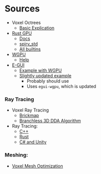 # Sources
- Voxel Octrees
  - [Basic Explication](https://eisenwave.github.io/voxel-compression-docs/svo/svo.html)
- [Rust GPU](https://github.com/EmbarkStudios/rust-gpu)
  - [Docs](https://embarkstudios.github.io/rust-gpu/book/)
  - [spirv_std](https://docs.rs/spirv-std/latest/spirv_std/)
  - [All builtins](https://github.com/EmbarkStudios/rust-gpu/blob/main/tests/ui/spirv-attr/all-builtins.rs)
- [WGPU](https://github.com/gfx-rs/wgpu)
  - [Help](https://sotrh.github.io/learn-wgpu/)
- [E-GUI](https://github.com/emilk/egui#integrations)
  - [Example with WGPU](https://github.com/hasenbanck/egui_example/tree/master)
  - [Slightly updated example](https://github.com/LU15W1R7H/eww/blob/main/src/lib.rs)
    - Probably should use
    - Uses `egui-wgpu`, which is updated

### Ray Tracing
- Voxel Ray Tracing
  - [Brickmap](https://github.com/stijnherfst/BrickMap)
  - [Branchless 3D DDA Algorithm](https://www.shadertoy.com/view/4dX3zl)
- Ray Tracing:
  - [C++](https://www.scratchapixel.com/lessons/3d-basic-rendering/ray-tracing-generating-camera-rays/generating-camera-rays.html#:~:text=If%20we%20know%200%20%28the,computed%20as%20P%27%2DO)
  - [Rust](https://bheisler.github.io/post/writing-raytracer-in-rust-part-1/)
  - [C# and Unity](https://github.com/SebLague/Ray-Tracing/blob/main/Assets/Scripts/Shaders/RayTracing.shader)

### Meshing:
- [Voxel Mesh Optimization](https://docs.rs/block-mesh/latest/block_mesh/)

